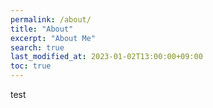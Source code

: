 ```yaml
---
permalink: /about/
title: "About"
excerpt: "About Me"
search: true
last_modified_at: 2023-01-02T13:00:00+09:00
toc: true
--- 
```

test